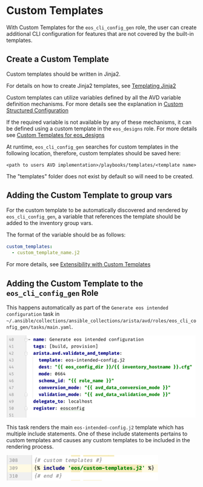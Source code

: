 <!--
  ~ Copyright (c) 2023 Arista Networks, Inc.
  ~ Use of this source code is governed by the Apache License 2.0
  ~ that can be found in the LICENSE file.
  -->

# Custom Templates

With Custom Templates for the `eos_cli_config_gen` role, the user can create additional CLI configuration for features that are not covered by the built-in templates.

## Create a Custom Template

Custom templates should be written in Jinja2.

For details on how to create Jinja2 templates, see [Templating Jinja2](https://docs.ansible.com/ansible/latest/playbook_guide/playbooks_templating.html#templating-jinja2)

Custom templates can utilize variables defined by all the AVD variable definition mechanisms. For more details see the explanation in [Custom Structured Configuration](../../../eos_designs/docs/how-to/custom-structured-configuration.md)

If the required variable is not available by any of these mechanisms, it can be defined using a custom template in the `eos_designs` role. For more details see [Custom Templates for eos_designs](../../../eos_designs/docs/how-to/custom-templates.md)

At runtime, `eos_cli_config_gen` searches for custom templates in the following location, therefore, custom templates should be saved here:

```text
<path to users AVD implementation>/playbooks/templates/<template name>
```

The "templates" folder does not exist by default so will need to be created.

## Adding the Custom Template to group vars

For the custom template to be automatically discovered and rendered by `eos_cli_config_gen`, a variable that references the template should be added to the inventory group vars.

The format of the variable should be as follows:

```yaml
custom_templates:
  - custom_template_name.j2
```

For more details, see [Extensibility with Custom Templates](https://avd.sh/en/stable/roles/eos_cli_config_gen/docs/role-configuration.html#extensibility-with-custom-templates)

## Adding the Custom Template to the `eos_cli_config_gen` Role

This happens automatically as part of the `Generate eos intended configuration` task in `~/.ansible/collections/ansible_collections/arista/avd/roles/eos_cli_config_gen/tasks/main.yaml`.

<!-- ![Figure 1: /eos_cli_config_gen/templates/eos-intended-config.j2](../../../media/main_yml.png) -->

<div style="text-align:left; width:500px">
  <img src="../../../../media/main_yml.png" alt="screen shot of main.yml file" />
</div>

This task renders the main `eos-intended-config.j2` template which has multiple include statements. One of these include statements pertains to custom templates and causes any custom templates to be included in the rendering process.

<!-- ![Figure 2: /eos_cli_config_gen/templates/eos-intended-config.j2](../../../media/eos-intended-config.png) -->

<div style="text-align:left; width:400px">
  <img src="../../../../media/eos-intended-config.png" alt="screen shot of snippet of main template" />
</div>
